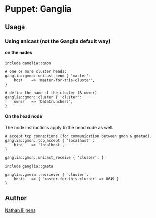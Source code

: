 # Puppet: Ganglia

## Usage

### Using unicast (not the Ganglia default way)

#### on the nodes

    include ganglia::gmon

    # one or more cluster heads:
    ganglia::gmon::unicast_send { 'master':
        host    => 'master-for-this-cluster',
    }

    # define the name of the cluster (& owner)
    ganglia::gmon::cluster { 'cluster':
        owner   => 'DataCrunchers',
    }

#### On the head node

The node instructions apply to the head node as well.

    # accept tcp connections (for communication between gmon & gmetad).
    ganglia::gmon::tcp_accept { 'localhost' :
        bind    => 'localhost',
    }

    ganglia::gmon::unicast_receive { 'cluster': }

    include ganglia::gmeta

    ganglia::gmeta::retriever { 'cluster':
        hosts   => { 'master-for-this-cluster' => 8649 }
    }


## Author

[Nathan Bijnens](http://nathan.gs)